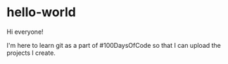 # hello-world

Hi everyone!

I'm here to learn git as a part of #100DaysOfCode so that I can upload the projects I create.
